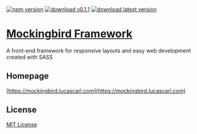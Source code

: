 [![npm version](https://img.shields.io/badge/npm-v0.1.1-blue.svg)](https://www.npmjs.com/package/mockingbird-sass)
[![download v0.1.1](https://img.shields.io/badge/download-v0.1.1-brightgreen.svg)](https://mockingbird.lucascarl.com/download/0.1.1/)
[![download latest version](https://img.shields.io/badge/download-latest-yellow.svg)](https://mockingbird.lucascarl.com/download/latest/)

# [Mockingbird Framework](https://mockingbird.lucascarl.com)

A front-end framework for responsive layouts and easy web development created with SASS


## Homepage

[https://mockingbird.lucascarl.com](https://mockingbird.lucascarl.com)


## License

[MIT License](https://github.com/lucas-carl/mockingbird/blob/master/LICENSE)
